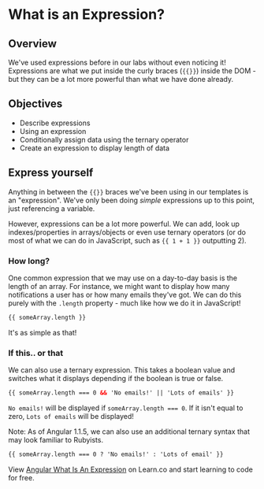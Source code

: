 # What is an Expression?

## Overview

We've used expressions before in our labs without even noticing it! Expressions are what we put inside the curly braces (`{{}}`) inside the DOM - but they can be a lot more powerful than what we have done already.

## Objectives

- Describe expressions
- Using an expression
- Conditionally assign data using the ternary operator
- Create an expression to display length of data

## Express yourself

Anything in between the `{{}}` braces we've been using in our templates is an "expression". We've only been doing *simple* expressions up to this point, just referencing a variable.

However, expressions can be a lot more powerful. We can add, look up indexes/properties in arrays/objects or even use ternary operators (or do most of what we can do in JavaScript, such as `{{ 1 + 1 }}` outputting 2).

### How long?

One common expression that we may use on a day-to-day basis is the length of an array. For instance, we might want to display how many notifications a user has or how many emails they've got. We can do this purely with the `.length` property - much like how we do it in JavaScript!

```html
{{ someArray.length }}
```

It's as simple as that!

### If this.. or that

We can also use a ternary expression. This takes a boolean value and switches what it displays depending if the boolean is true or false.

```html
{{ someArray.length === 0 && 'No emails!' || 'Lots of emails' }}
```

`No emails!` will be displayed if `someArray.length === 0`. If it isn't equal to zero, `Lots of emails` will be displayed!

Note: As of Angular 1.1.5, we can also use an additional ternary syntax that may look familiar to Rubyists.

```html
{{ someArray.length === 0 ? 'No emails!' : 'Lots of email' }}
```

<p class='util--hide'>View <a href='https://learn.co/lessons/angular-what-is-an-expression-readme'>Angular What Is An Expression</a> on Learn.co and start learning to code for free.</p>
